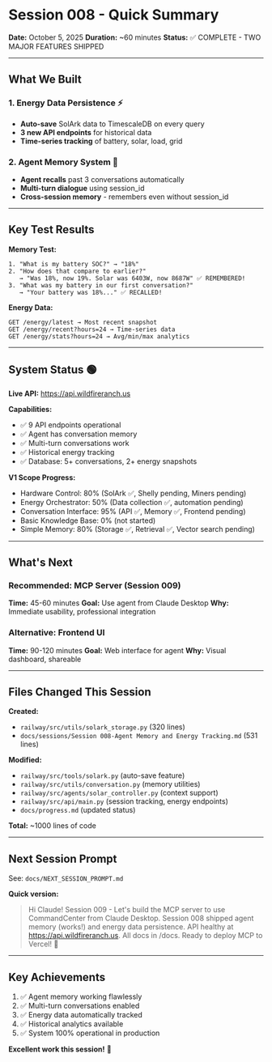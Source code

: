 # Session 008 - Quick Summary

**Date:** October 5, 2025
**Duration:** ~60 minutes
**Status:** ✅ COMPLETE - TWO MAJOR FEATURES SHIPPED

---

## What We Built

### 1. Energy Data Persistence ⚡
- **Auto-save** SolArk data to TimescaleDB on every query
- **3 new API endpoints** for historical data
- **Time-series tracking** of battery, solar, load, grid

### 2. Agent Memory System 🧠
- **Agent recalls** past 3 conversations automatically
- **Multi-turn dialogue** using session_id
- **Cross-session memory** - remembers even without session_id

---

## Key Test Results

**Memory Test:**
```
1. "What is my battery SOC?" → "18%"
2. "How does that compare to earlier?"
   → "Was 18%, now 19%. Solar was 6403W, now 8687W" ✅ REMEMBERED!
3. "What was my battery in our first conversation?"
   → "Your battery was 18%..." ✅ RECALLED!
```

**Energy Data:**
```
GET /energy/latest → Most recent snapshot
GET /energy/recent?hours=24 → Time-series data
GET /energy/stats?hours=24 → Avg/min/max analytics
```

---

## System Status 🟢

**Live API:** https://api.wildfireranch.us

**Capabilities:**
- ✅ 9 API endpoints operational
- ✅ Agent has conversation memory
- ✅ Multi-turn conversations work
- ✅ Historical energy tracking
- ✅ Database: 5+ conversations, 2+ energy snapshots

**V1 Scope Progress:**
- Hardware Control: 80% (SolArk ✅, Shelly pending, Miners pending)
- Energy Orchestrator: 50% (Data collection ✅, automation pending)
- Conversation Interface: 95% (API ✅, Memory ✅, Frontend pending)
- Basic Knowledge Base: 0% (not started)
- Simple Memory: 80% (Storage ✅, Retrieval ✅, Vector search pending)

---

## What's Next

### Recommended: MCP Server (Session 009)
**Time:** 45-60 minutes
**Goal:** Use agent from Claude Desktop
**Why:** Immediate usability, professional integration

### Alternative: Frontend UI
**Time:** 90-120 minutes
**Goal:** Web interface for agent
**Why:** Visual dashboard, shareable

---

## Files Changed This Session

**Created:**
- `railway/src/utils/solark_storage.py` (320 lines)
- `docs/sessions/Session 008-Agent Memory and Energy Tracking.md` (531 lines)

**Modified:**
- `railway/src/tools/solark.py` (auto-save feature)
- `railway/src/utils/conversation.py` (memory utilities)
- `railway/src/agents/solar_controller.py` (context support)
- `railway/src/api/main.py` (session tracking, energy endpoints)
- `docs/progress.md` (updated status)

**Total:** ~1000 lines of code

---

## Next Session Prompt

See: `docs/NEXT_SESSION_PROMPT.md`

**Quick version:**
> Hi Claude! Session 009 - Let's build the MCP server to use CommandCenter from Claude Desktop. Session 008 shipped agent memory (works!) and energy data persistence. API healthy at https://api.wildfireranch.us. All docs in /docs. Ready to deploy MCP to Vercel! 🚀

---

## Key Achievements

1. ✅ Agent memory working flawlessly
2. ✅ Multi-turn conversations enabled
3. ✅ Energy data automatically tracked
4. ✅ Historical analytics available
5. ✅ System 100% operational in production

**Excellent work this session!** 🎉
